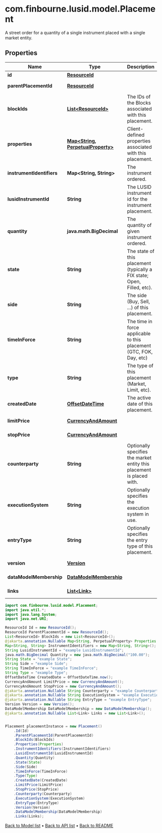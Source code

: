 # com.finbourne.lusid.model.Placement
A street order for a quantity of a single instrument placed with a single market entity.

## Properties

Name | Type | Description | Notes
------------ | ------------- | ------------- | -------------
**id** | [**ResourceId**](ResourceId.md) |  | [default to ResourceId]
**parentPlacementId** | [**ResourceId**](ResourceId.md) |  | [optional] [default to ResourceId]
**blockIds** | [**List&lt;ResourceId&gt;**](ResourceId.md) | The IDs of the Blocks associated with this placement. | [default to List<ResourceId>]
**properties** | [**Map&lt;String, PerpetualProperty&gt;**](PerpetualProperty.md) | Client-defined properties associated with this placement. | [optional] [default to Map<String, PerpetualProperty>]
**instrumentIdentifiers** | **Map&lt;String, String&gt;** | The instrument ordered. | [default to Map<String, String>]
**lusidInstrumentId** | **String** | The LUSID instrument id for the instrument placement. | [default to String]
**quantity** | **java.math.BigDecimal** | The quantity of given instrument ordered. | [default to java.math.BigDecimal]
**state** | **String** | The state of this placement (typically a FIX state; Open, Filled, etc). | [default to String]
**side** | **String** | The side (Buy, Sell, ...) of this placement. | [default to String]
**timeInForce** | **String** | The time in force applicable to this placement (GTC, FOK, Day, etc) | [default to String]
**type** | **String** | The type of this placement (Market, Limit, etc). | [default to String]
**createdDate** | [**OffsetDateTime**](OffsetDateTime.md) | The active date of this placement. | [default to OffsetDateTime]
**limitPrice** | [**CurrencyAndAmount**](CurrencyAndAmount.md) |  | [optional] [default to CurrencyAndAmount]
**stopPrice** | [**CurrencyAndAmount**](CurrencyAndAmount.md) |  | [optional] [default to CurrencyAndAmount]
**counterparty** | **String** | Optionally specifies the market entity this placement is placed with. | [optional] [default to String]
**executionSystem** | **String** | Optionally specifies the execution system in use. | [optional] [default to String]
**entryType** | **String** | Optionally specifies the entry type of this placement. | [optional] [default to String]
**version** | [**Version**](Version.md) |  | [optional] [default to Version]
**dataModelMembership** | [**DataModelMembership**](DataModelMembership.md) |  | [optional] [default to DataModelMembership]
**links** | [**List&lt;Link&gt;**](Link.md) |  | [optional] [default to List<Link>]

```java
import com.finbourne.lusid.model.Placement;
import java.util.*;
import java.lang.System;
import java.net.URI;

ResourceId Id = new ResourceId();
ResourceId ParentPlacementId = new ResourceId();
List<ResourceId> BlockIds = new List<ResourceId>();
@jakarta.annotation.Nullable Map<String, PerpetualProperty> Properties = new Map<String, PerpetualProperty>();
Map<String, String> InstrumentIdentifiers = new Map<String, String>();
String LusidInstrumentId = "example LusidInstrumentId";
java.math.BigDecimal Quantity = new java.math.BigDecimal("100.00");
String State = "example State";
String Side = "example Side";
String TimeInForce = "example TimeInForce";
String Type = "example Type";
OffsetDateTime CreatedDate = OffsetDateTime.now();
CurrencyAndAmount LimitPrice = new CurrencyAndAmount();
CurrencyAndAmount StopPrice = new CurrencyAndAmount();
@jakarta.annotation.Nullable String Counterparty = "example Counterparty";
@jakarta.annotation.Nullable String ExecutionSystem = "example ExecutionSystem";
@jakarta.annotation.Nullable String EntryType = "example EntryType";
Version Version = new Version();
DataModelMembership DataModelMembership = new DataModelMembership();
@jakarta.annotation.Nullable List<Link> Links = new List<Link>();


Placement placementInstance = new Placement()
    .Id(Id)
    .ParentPlacementId(ParentPlacementId)
    .BlockIds(BlockIds)
    .Properties(Properties)
    .InstrumentIdentifiers(InstrumentIdentifiers)
    .LusidInstrumentId(LusidInstrumentId)
    .Quantity(Quantity)
    .State(State)
    .Side(Side)
    .TimeInForce(TimeInForce)
    .Type(Type)
    .CreatedDate(CreatedDate)
    .LimitPrice(LimitPrice)
    .StopPrice(StopPrice)
    .Counterparty(Counterparty)
    .ExecutionSystem(ExecutionSystem)
    .EntryType(EntryType)
    .Version(Version)
    .DataModelMembership(DataModelMembership)
    .Links(Links);
```


[Back to Model list](../README.md#documentation-for-models) &#8226; [Back to API list](../README.md#documentation-for-api-endpoints) &#8226; [Back to README](../README.md)
